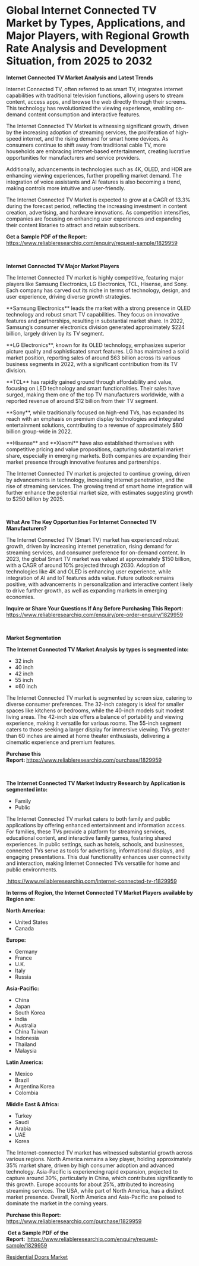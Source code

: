 <p><h1>Global Internet Connected TV Market by Types, Applications, and Major Players, with Regional Growth Rate Analysis and Development Situation, from 2025 to 2032</h1></p><p><strong>Internet Connected TV Market Analysis and Latest Trends</strong></p>
<p><p>Internet Connected TV, often referred to as smart TV, integrates internet capabilities with traditional television functions, allowing users to stream content, access apps, and browse the web directly through their screens. This technology has revolutionized the viewing experience, enabling on-demand content consumption and interactive features. </p><p>The Internet Connected TV Market is witnessing significant growth, driven by the increasing adoption of streaming services, the proliferation of high-speed internet, and the rising demand for smart home devices. As consumers continue to shift away from traditional cable TV, more households are embracing internet-based entertainment, creating lucrative opportunities for manufacturers and service providers.</p><p>Additionally, advancements in technologies such as 4K, OLED, and HDR are enhancing viewing experiences, further propelling market demand. The integration of voice assistants and AI features is also becoming a trend, making controls more intuitive and user-friendly. </p><p>The Internet Connected TV Market is expected to grow at a CAGR of 13.3% during the forecast period, reflecting the increasing investment in content creation, advertising, and hardware innovations. As competition intensifies, companies are focusing on enhancing user experiences and expanding their content libraries to attract and retain subscribers.</p></p>
<p><strong>Get a Sample PDF of the Report:&nbsp;</strong> <a href="https://www.reliableresearchiq.com/enquiry/request-sample/1829959?utm_campaign=2821&utm_medium=2&utm_source=Github&utm_content=ia&utm_term=05042025&utm_id=internet-connected-tv">https://www.reliableresearchiq.com/enquiry/request-sample/1829959</a></p>
<p>&nbsp;</p>
<p><strong>Internet Connected TV Major Market Players</strong></p>
<p><p>The Internet Connected TV market is highly competitive, featuring major players like Samsung Electronics, LG Electronics, TCL, Hisense, and Sony. Each company has carved out its niche in terms of technology, design, and user experience, driving diverse growth strategies.</p><p>**Samsung Electronics** leads the market with a strong presence in QLED technology and robust smart TV capabilities. They focus on innovative features and partnerships, resulting in substantial market share. In 2022, Samsung’s consumer electronics division generated approximately $224 billion, largely driven by its TV segment.</p><p>**LG Electronics**, known for its OLED technology, emphasizes superior picture quality and sophisticated smart features. LG has maintained a solid market position, reporting sales of around $63 billion across its various business segments in 2022, with a significant contribution from its TV division.</p><p>**TCL** has rapidly gained ground through affordability and value, focusing on LED technology and smart functionalities. Their sales have surged, making them one of the top TV manufacturers worldwide, with a reported revenue of around $12 billion from their TV segment.</p><p>**Sony**, while traditionally focused on high-end TVs, has expanded its reach with an emphasis on premium display technologies and integrated entertainment solutions, contributing to a revenue of approximately $80 billion group-wide in 2022.</p><p>**Hisense** and **Xiaomi** have also established themselves with competitive pricing and value propositions, capturing substantial market share, especially in emerging markets. Both companies are expanding their market presence through innovative features and partnerships.</p><p>The Internet Connected TV market is projected to continue growing, driven by advancements in technology, increasing internet penetration, and the rise of streaming services. The growing trend of smart home integration will further enhance the potential market size, with estimates suggesting growth to $250 billion by 2025.</p></p>
<p>&nbsp;</p>
<p><strong>What Are The Key Opportunities For Internet Connected TV Manufacturers?</strong></p>
<p><p>The Internet Connected TV (Smart TV) market has experienced robust growth, driven by increasing internet penetration, rising demand for streaming services, and consumer preference for on-demand content. In 2023, the global Smart TV market was valued at approximately $150 billion, with a CAGR of around 10% projected through 2030. Adoption of technologies like 4K and OLED is enhancing user experience, while integration of AI and IoT features adds value. Future outlook remains positive, with advancements in personalization and interactive content likely to drive further growth, as well as expanding markets in emerging economies.</p></p>
<p><strong>Inquire or Share Your Questions If Any Before Purchasing This Report:</strong> <a href="https://www.reliableresearchiq.com/enquiry/pre-order-enquiry/1829959?utm_campaign=2821&utm_medium=2&utm_source=Github&utm_content=ia&utm_term=05042025&utm_id=internet-connected-tv">https://www.reliableresearchiq.com/enquiry/pre-order-enquiry/1829959</a></p>
<p>&nbsp;</p>
<p><strong>Market Segmentation</strong></p>
<p><strong>The Internet Connected TV Market Analysis by types is segmented into:</strong></p>
<p><ul><li>32 inch</li><li>40 inch</li><li>42 inch</li><li>55 inch</li><li>≥60 inch</li></ul></p>
<p><p>The Internet Connected TV market is segmented by screen size, catering to diverse consumer preferences. The 32-inch category is ideal for smaller spaces like kitchens or bedrooms, while the 40-inch models suit modest living areas. The 42-inch size offers a balance of portability and viewing experience, making it versatile for various rooms. The 55-inch segment caters to those seeking a larger display for immersive viewing. TVs greater than 60 inches are aimed at home theater enthusiasts, delivering a cinematic experience and premium features.</p></p>
<p><strong>Purchase this Report:&nbsp;</strong><a href="https://www.reliableresearchiq.com/purchase/1829959?utm_campaign=2821&utm_medium=2&utm_source=Github&utm_content=ia&utm_term=05042025&utm_id=internet-connected-tv">https://www.reliableresearchiq.com/purchase/1829959</a></p>
<p>&nbsp;</p>
<p><strong>The Internet Connected TV Market Industry Research by Application is segmented into:</strong></p>
<p><ul><li>Family</li><li>Public</li></ul></p>
<p><p>The Internet Connected TV market caters to both family and public applications by offering enhanced entertainment and information access. For families, these TVs provide a platform for streaming services, educational content, and interactive family games, fostering shared experiences. In public settings, such as hotels, schools, and businesses, connected TVs serve as tools for advertising, informational displays, and engaging presentations. This dual functionality enhances user connectivity and interaction, making Internet Connected TVs versatile for home and public environments.</p></p>
<p><a href="https://www.reliableresearchiq.com/internet-connected-tv-r1829959?utm_campaign=2821&utm_medium=2&utm_source=Github&utm_content=ia&utm_term=05042025&utm_id=internet-connected-tv">&nbsp;https://www.reliableresearchiq.com/internet-connected-tv-r1829959</a></p>
<p><strong>In terms of Region, the Internet Connected TV Market Players available by Region are:</strong></p>
<p>
    <p> <strong> North America: </strong>
        <ul>
            <li>United States</li>
            <li>Canada</li>
        </ul>
        </p> 
    <p> <strong> Europe: </strong>
        <ul>
            <li>Germany</li>
            <li>France</li>
            <li>U.K.</li>
            <li>Italy</li>
            <li>Russia</li>
        </ul>
        </p> 
    <p> <strong> Asia-Pacific: </strong>
        <ul>
            <li>China</li>
            <li>Japan</li>
            <li>South Korea</li>
            <li>India</li>
            <li>Australia</li>
            <li>China Taiwan</li>
            <li>Indonesia</li>
            <li>Thailand</li>
            <li>Malaysia</li>
        </ul>
        </p> 
    <p> <strong> Latin America: </strong>
        <ul>
            <li>Mexico</li>
            <li>Brazil</li>
            <li>Argentina Korea</li>
            <li>Colombia</li>
        </ul>
        </p> 
    <p> <strong> Middle East & Africa: </strong>
        <ul>
            <li>Turkey</li>
            <li>Saudi</li>
            <li>Arabia</li>
            <li>UAE</li>
            <li>Korea</li>
        </ul>
    </p>
    </p>
<p><p>The Internet-connected TV market has witnessed substantial growth across various regions. North America remains a key player, holding approximately 35% market share, driven by high consumer adoption and advanced technology. Asia-Pacific is experiencing rapid expansion, projected to capture around 30%, particularly in China, which contributes significantly to this growth. Europe accounts for about 25%, attributed to increasing streaming services. The USA, while part of North America, has a distinct market presence. Overall, North America and Asia-Pacific are poised to dominate the market in the coming years.</p></p>
<p><strong>Purchase this Report: </strong><a href="https://www.reliableresearchiq.com/purchase/1829959?utm_campaign=2821&utm_medium=2&utm_source=Github&utm_content=ia&utm_term=05042025&utm_id=internet-connected-tv">https://www.reliableresearchiq.com/purchase/1829959</a></p>
<p>&nbsp;<strong>Get a Sample PDF of the Report:&nbsp;&nbsp;</strong><a href="https://www.reliableresearchiq.com/enquiry/request-sample/1829959?utm_campaign=2821&utm_medium=2&utm_source=Github&utm_content=ia&utm_term=05042025&utm_id=internet-connected-tv">https://www.reliableresearchiq.com/enquiry/request-sample/1829959</a></p>
<p><strong></strong></p>
<p><p><a href="https://github.com/haaszgettre6/Market-Research-Report-List-1/blob/main/residential-doors-market.md?utm_campaign=2821&utm_medium=2&utm_source=Github&utm_content=ia&utm_term=05042025&utm_id=internet-connected-tv">Residential Doors Market</a></p></p>